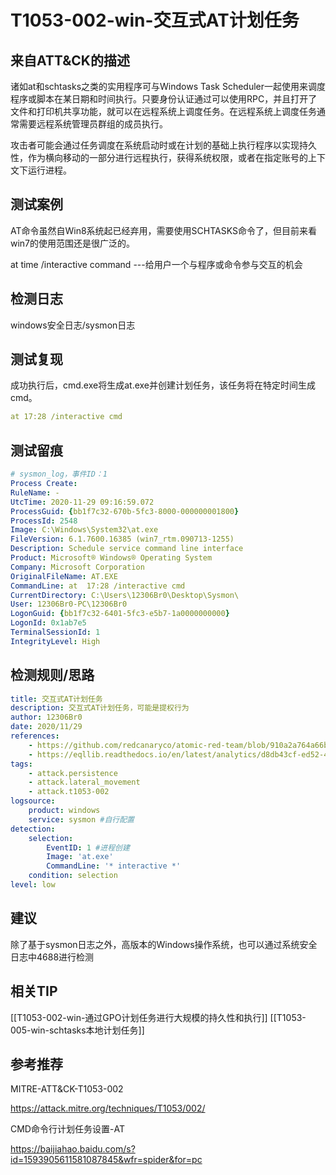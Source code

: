 # T1053-002-win-交互式AT计划任务

## 来自ATT&CK的描述

诸如at和schtasks之类的实用程序可与Windows Task Scheduler一起使用来调度程序或脚本在某日期和时间执行。只要身份认证通过可以使用RPC，并且打开了文件和打印机共享功能，就可以在远程系统上调度任务。在远程系统上调度任务通常需要远程系统管理员群组的成员执行。

攻击者可能会通过任务调度在系统启动时或在计划的基础上执行程序以实现持久性，作为横向移动的一部分进行远程执行，获得系统权限，或者在指定账号的上下文下运行进程。

## 测试案例

AT命令虽然自Win8系统起已经弃用，需要使用SCHTASKS命令了，但目前来看win7的使用范围还是很广泛的。

at time /interactive command ---给用户一个与程序或命令参与交互的机会

## 检测日志

windows安全日志/sysmon日志

## 测试复现

成功执行后，cmd.exe将生成at.exe并创建计划任务，该任务将在特定时间生成cmd。

```yml
at 17:28 /interactive cmd
```

## 测试留痕

```yml
# sysmon_log，事件ID：1
Process Create:
RuleName: -
UtcTime: 2020-11-29 09:16:59.072
ProcessGuid: {bb1f7c32-670b-5fc3-8000-000000001800}
ProcessId: 2548
Image: C:\Windows\System32\at.exe
FileVersion: 6.1.7600.16385 (win7_rtm.090713-1255)
Description: Schedule service command line interface
Product: Microsoft® Windows® Operating System
Company: Microsoft Corporation
OriginalFileName: AT.EXE
CommandLine: at  17:28 /interactive cmd
CurrentDirectory: C:\Users\12306Br0\Desktop\Sysmon\
User: 12306Br0-PC\12306Br0
LogonGuid: {bb1f7c32-6401-5fc3-e5b7-1a0000000000}
LogonId: 0x1ab7e5
TerminalSessionId: 1
IntegrityLevel: High
```

## 检测规则/思路

```yml
title: 交互式AT计划任务
description: 交互式AT计划任务，可能是提权行为
author: 12306Br0
date: 2020/11/29
references:
    - https://github.com/redcanaryco/atomic-red-team/blob/910a2a764a66b0905065d8bdedb04b37049a85db/atomics/T1053.002/T1053.002.md
    - https://eqllib.readthedocs.io/en/latest/analytics/d8db43cf-ed52-4f5c-9fb3-c9a4b95a0b56.html
tags:
    - attack.persistence
    - attack.lateral_movement
    - attack.t1053-002
logsource:
    product: windows
    service: sysmon #自行配置
detection:
    selection:
        EventID: 1 #进程创建
        Image: 'at.exe'
        CommandLine: '* interactive *'
    condition: selection
level: low
```

## 建议

除了基于sysmon日志之外，高版本的Windows操作系统，也可以通过系统安全日志中4688进行检测

## 相关TIP

[[T1053-002-win-通过GPO计划任务进行大规模的持久性和执行]]
[[T1053-005-win-schtasks本地计划任务]]

## 参考推荐

MITRE-ATT&CK-T1053-002

<https://attack.mitre.org/techniques/T1053/002/>

CMD命令行计划任务设置-AT

<https://baijiahao.baidu.com/s?id=1593905611581087845&wfr=spider&for=pc>
